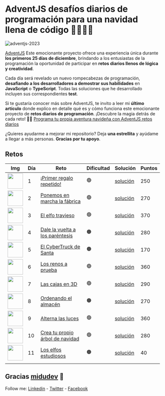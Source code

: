 # AdventJS desafíos diarios de programación para una navidad llena de código 🎄🎄🎅✨

![adventjs-2023](https://github.com/johnsi15/adventjs/assets/2974447/458e2bb1-6b00-47ac-a7d2-97398e2bc323)

[AdventJS](https://adventjs.dev) Este emocionante proyecto ofrece una experiencia única durante **los primeros 25 días de diciembre**, brindando a los entusiastas de la programación la oportunidad de participar en **retos diarios llenos de lógica y creatividad**. 

Cada día será revelado un nuevo rompecabezas de programación, **desafiando a los desarrolladores a demostrar sus habilidades** en **JavaScript** o **TypeScript**. Todas las soluciones que he desarrollado incluyen sus correspondientes **test**.

Si te gustaría conocer más sobre AdventJS, te invito a leer mi **último artículo** donde explico en detalle qué es y cómo funciona este emocionante proyecto de **retos diarios de programación**. ¡Descubre la magia detrás de cada reto! 🚀✨ [Programa tu propia aventura navideña con AdventJS retos diarios](https://johnserrano.co/blog/programa-tu-propia-aventura-navidena-con-adventjs-retos-diarios)


¿Quieres ayudarme a mejorar mi repositorio? Deja **una estrellita** y ayúdame a llegar a más personas. **Gracias por tu apoyo**.

## Retos

| Img 	| Día 	| Reto 	| Dificultad 	| Solución 	| Puntos 	|
|-----	|-----	|------	|------------	|----------	|--------	|
|   <img src="https://adventjs.dev/challenges-2023/1.png" width="50" /> 	|    1 	|   [¡Primer regalo repetido!](https://adventjs.dev/es/challenges/2023/1)   	|      🟢      	|     [solución](/challenges/challenge-01)     	|   250     	|
|  <img src="https://adventjs.dev/challenges-2023/2.png" width="50" />   	|   2  	|   [Ponemos en marcha la fábrica](https://adventjs.dev/es/challenges/2023/2)   	|     🟢       	|    [solución](/challenges/challenge-02)      	|    270    	|
|   <img src="https://adventjs.dev/challenges-2023/3.png" width="50" />  	|    3 	|   [El elfo travieso](https://adventjs.dev/es/challenges/2023/3)   	|     🟢       	|   [solución](/challenges/challenge-03)      	|   370     	|
|   <img src="https://adventjs.dev/challenges-2023/4.png" width="50" />  	|    4 	|   [Dale la vuelta a los paréntesis](https://adventjs.dev/es/challenges/2023/4)   	|    🟠        	|    [solución](/challenges/challenge-04)      	|    280    	|
|   <img src="https://adventjs.dev/challenges-2023/5.png" width="50" />  	|    5 	|   [El CyberTruck de Santa](https://adventjs.dev/es/challenges/2023/5)   	|      🟠      	|     [solución](/challenges/challenge-05)     	|     170   	|
|   <img src="https://adventjs.dev/challenges-2023/6.png" width="50" /> 	|   6  	|  [Los renos a prueba ](https://adventjs.dev/es/challenges/2023/6)   	|      🟢      	|   [solución](/challenges/challenge-06)       	|     360   	|
|   <img src="https://adventjs.dev/challenges-2023/7.png" width="50" />  	|   7  	| [Las cajas en 3D](https://adventjs.dev/es/challenges/2023/7)    	|      🟢      	|    [solución](/challenges/challenge-07)      	|    290    	|
| <img src="https://adventjs.dev/challenges-2023/8.png" width="50" /> 	|   8  	|   [Ordenando el almacén](https://adventjs.dev/es/challenges/2023/8)   	|     🟠       	|    [solución](/challenges/challenge-08)      	|    270    	|
|  <img src="https://adventjs.dev/challenges-2023/9.png" width="50" />   	|   9  	|  [Alterna las luces](https://adventjs.dev/es/challenges/2023/9)    	|      🟢      	|      [solución](/challenges/challenge-09)     	|    360    	|
|    <img src="https://adventjs.dev/challenges-2023/10.png" width="50" />  	|   10  	|   [Crea tu propio árbol de navidad](https://adventjs.dev/es/challenges/2023/10)   	|    🟢        	|    [solución](/challenges/challenge-10)      	|   280     	|
|    <img src="https://adventjs.dev/challenges-2023/11.png" width="50" />   	|  11   	|   [Los elfos estudiosos](https://adventjs.dev/es/challenges/2023/11)   	|     🟠       	|    [solución](/challenges/challenge-11)      	|    40    	|
|     	|     	|      	|            	|          	|        	|


## Gracias [midudev](https://twitter.com/midudev) 💖

Follow me: [Linkedin](https://www.linkedin.com/in/jandreys15) - [Twitter](https://twitter.com/Jandrey15) - [Facebook](https://www.facebook.com/johnserrano15)
